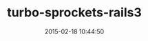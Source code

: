 ---
layout: post
title:  "turbo-sprockets-rails3"
repo:   "ndbroadbent/turbo-sprockets-rails3"
date:   2015-02-18 10:44:50
gemurl: https://github.com/ndbroadbent/turbo-sprockets-rails3
---